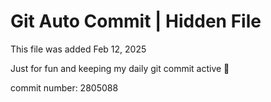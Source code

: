 # Git Auto Commit | Hidden File

This file was added Feb 12, 2025

Just for fun and keeping my daily git commit active 🤪

commit number: 2805088
